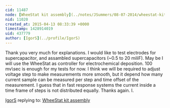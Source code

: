 ```yaml
---
cid: 11487
node: [WheeStat kit assembly](../notes/JSummers/08-07-2014/wheestat-kit-assembly)
nid: 11020
created_at: 2015-04-13 08:33:39 +0000
timestamp: 1428914019
uid: 437779
author: [IgorS](../profile/IgorS)
---
```


Thank you very much for explanations. I would like to test electrodes for supercapacitor, and assambled supercapacitors (~0.5 to 20 miliF).  May be I will use the WheeStat as controller for electrochemical deposition.  100 mv\sec is enough for my tests for now.  I think we will be required to adjust voltage step to make measurements more smooth, but it depend how many current  sample can be measured per step and time offset of the measurement. I guess that in fast response systems the current inside a time frame of steps is not distributed equally.  Thanks again. I.

[IgorS](../profile/IgorS) replying to: [WheeStat kit assembly](../notes/JSummers/08-07-2014/wheestat-kit-assembly)

